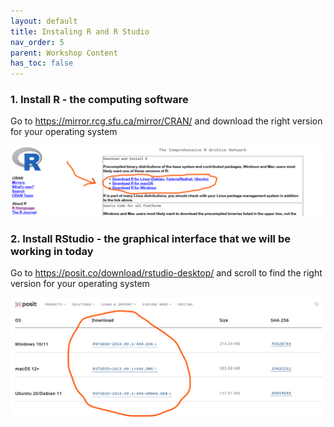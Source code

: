 ```yaml
---
layout: default
title: Instaling R and R Studio
nav_order: 5
parent: Workshop Content
has_toc: false
---
```


### 1. Install R - the computing software 

Go to <https://mirror.rcg.sfu.ca/mirror/CRAN/> and download the right version for your operating system

![](images/installR.png)

### 2. Install RStudio - the graphical interface that we will be working in today 

Go to <https://posit.co/download/rstudio-desktop/> and scroll to find the right version for your operating system

![](images/install_RStudio.png)
